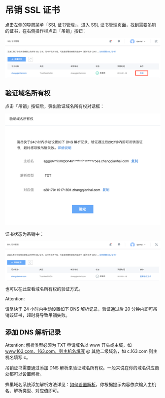 # 吊销 SSL 证书

点击左侧的导航菜单「SSL 证书管理」，进入 SSL 证书管理页面，找到需要吊销的证书，在右侧操作栏点击「吊销」按钮：

![](../image/吊销证书.png)


## 验证域名所有权

点击「吊销」按钮后，弹出验证域名所有权对话框：

![](../image/吊销证书-验证域名所有权.png)

证书状态为吊销中：

![](../image/吊销证书-吊销中.png)

也可以在此查看域名所有权的验证方式。

<span>Attention:</span><div class="alertContent">请尽快于 24 小时内手动设置如下 DNS 解析记录，验证通过后 20 分钟内即可吊销该证书，超时将导致吊销失败。</div>


## 添加 DNS 解析记录

<span>Attention:</span>
解析类型必须为 TXT
申请域名以 www 开头或主域，如 www.163.com、163.com，则主机名填写 @
其他二级域名，如 c.163.com 则主机名填写 c。

吊销证书需要通过添加 DNS 解析来验证域名所有权。一般来说在你的域名供应商处都可以设置解析。

蜂巢域名系统添加解析方法详见：[如何设置解析](http://support.c.163.com/md.html#!网站服务/域名系统/使用指南/设置解析.md)，你根据提示内容依次输入主机名、解析类型、对应值即可。


